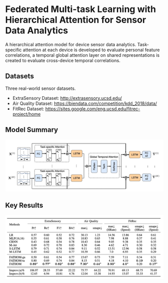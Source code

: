 # Federated Multi-task Learning with Hierarchical Attention for Sensor Data Analytics 

A hierarchical attention model for device sensor data analytics. Task-specific attention at each device is developed to evaluate personal feature correlations, a temporal global attention layer on shared representations is created to evaluate cross-device temporal correlations.

## Datasets
Three real-world sensor datasets.

* ExtraSensory Dataset: http://extrasensory.ucsd.edu/ 
* Air Quality Dataset: https://biendata.com/competition/kdd_2018/data/
* FitRec Dataset: https://sites.google.com/eng.ucsd.edu/fitrec-project/home

## Model Summary 
<p align="center">
  <img width="620" src="model.jpg">
</p>

## Key Results

<p align="center">
  <img width="620" src="results.jpg">
</p>
